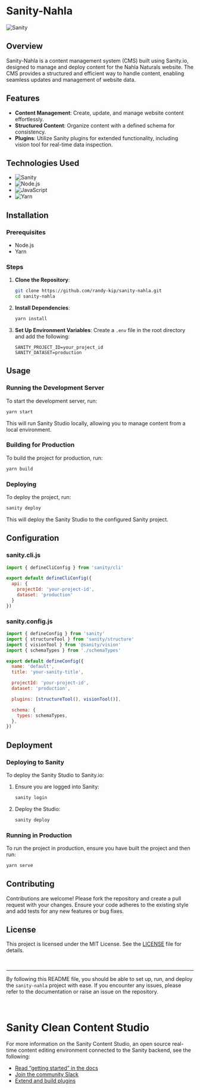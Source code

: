 # Sanity-Nahla

![Sanity](https://img.shields.io/badge/Sanity-000000?style=for-the-badge&logo=sanity&logoColor=white)

## Overview

Sanity-Nahla is a content management system (CMS) built using Sanity.io, designed to manage and deploy content for the Nahla Naturals website. The CMS provides a structured and efficient way to handle content, enabling seamless updates and management of website data.

## Features

- **Content Management**: Create, update, and manage website content effortlessly.
- **Structured Content**: Organize content with a defined schema for consistency.
- **Plugins**: Utilize Sanity plugins for extended functionality, including vision tool for real-time data inspection.

## Technologies Used

- ![Sanity](https://img.shields.io/badge/Sanity-000000?style=for-the-badge&logo=sanity&logoColor=white)
- ![Node.js](https://img.shields.io/badge/Node.js-339933?style=for-the-badge&logo=nodedotjs&logoColor=white)
- ![JavaScript](https://img.shields.io/badge/JavaScript-F7DF1E?style=for-the-badge&logo=javascript&logoColor=black)
- ![Yarn](https://img.shields.io/badge/Yarn-2C8EBB?style=for-the-badge&logo=yarn&logoColor=white)

## Installation

### Prerequisites

- Node.js
- Yarn

### Steps

1. **Clone the Repository**:
    ```bash
    git clone https://github.com/randy-kip/sanity-nahla.git
    cd sanity-nahla
    ```

2. **Install Dependencies**:
    ```bash
    yarn install
    ```

3. **Set Up Environment Variables**:
   Create a `.env` file in the root directory and add the following:
    ```plaintext
    SANITY_PROJECT_ID=your_project_id
    SANITY_DATASET=production
    ```

## Usage

### Running the Development Server

To start the development server, run:
```bash
yarn start
```
This will run Sanity Studio locally, allowing you to manage content from a local environment.

### Building for Production

To build the project for production, run:
```bash
yarn build
```

### Deploying

To deploy the project, run:
```bash
sanity deploy
```
This will deploy the Sanity Studio to the configured Sanity project.

## Configuration

### sanity.cli.js
```javascript
import { defineCliConfig } from 'sanity/cli'

export default defineCliConfig({
  api: {
    projectId: 'your-project-id',
    dataset: 'production'
  }
})
```

### sanity.config.js
```javascript
import { defineConfig } from 'sanity'
import { structureTool } from 'sanity/structure'
import { visionTool } from '@sanity/vision'
import { schemaTypes } from './schemaTypes'

export default defineConfig({
  name: 'default',
  title: 'your-sanity-title',

  projectId: 'your-project-id',
  dataset: 'production',

  plugins: [structureTool(), visionTool()],

  schema: {
    types: schemaTypes,
  },
})
```

## Deployment

### Deploying to Sanity

To deploy the Sanity Studio to Sanity.io:
1. Ensure you are logged into Sanity:
    ```bash
    sanity login
    ```

2. Deploy the Studio:
    ```bash
    sanity deploy
    ```

### Running in Production

To run the project in production, ensure you have built the project and then run:
```bash
yarn serve
```

## Contributing

Contributions are welcome! Please fork the repository and create a pull request with your changes. Ensure your code adheres to the existing style and add tests for any new features or bug fixes.

## License

This project is licensed under the MIT License. See the [LICENSE](LICENSE) file for details.

<br>

---

By following this README file, you should be able to set up, run, and deploy the `sanity-nahla` project with ease. If you encounter any issues, please refer to the documentation or raise an issue on the repository.

<br>

# Sanity Clean Content Studio

For more information on the Sanity Content Studio, an open source real-time content editing environment connected to the Sanity backend, see the following:

- [Read “getting started” in the docs](https://www.sanity.io/docs/introduction/getting-started?utm_source=readme)
- [Join the community Slack](https://slack.sanity.io/?utm_source=readme)
- [Extend and build plugins](https://www.sanity.io/docs/content-studio/extending?utm_source=readme)
